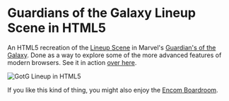 Guardians of the Galaxy Lineup Scene in HTML5
======

An HTML5 recreation of the [Lineup Scene](https://www.youtube.com/watch?v=B16Bo47KS2g&t=1m16s) in Marvel's [Guardian's of the Galaxy](http://www.imdb.com/title/tt2015381/).  Done as a way to explore some of the more advanced features of modern browsers.  See it in action [over here](http://www.robscanlon.com/about/).

![GotG Lineup in HTML5](https://raw.githubusercontent.com/arscan/lineup/master/images/screenshot.jpg)

If you like this kind of thing, you might also enjoy the [Encom Boardroom](http://www.robscanlon.com/encom-boardroom).
